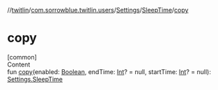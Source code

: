 //[twitlin](../../../index.md)/[com.sorrowblue.twitlin.users](../../index.md)/[Settings](../index.md)/[SleepTime](index.md)/[copy](copy.md)



# copy  
[common]  
Content  
fun [copy](copy.md)(enabled: [Boolean](https://kotlinlang.org/api/latest/jvm/stdlib/kotlin/-boolean/index.html), endTime: [Int](https://kotlinlang.org/api/latest/jvm/stdlib/kotlin/-int/index.html)? = null, startTime: [Int](https://kotlinlang.org/api/latest/jvm/stdlib/kotlin/-int/index.html)? = null): [Settings.SleepTime](index.md)  



